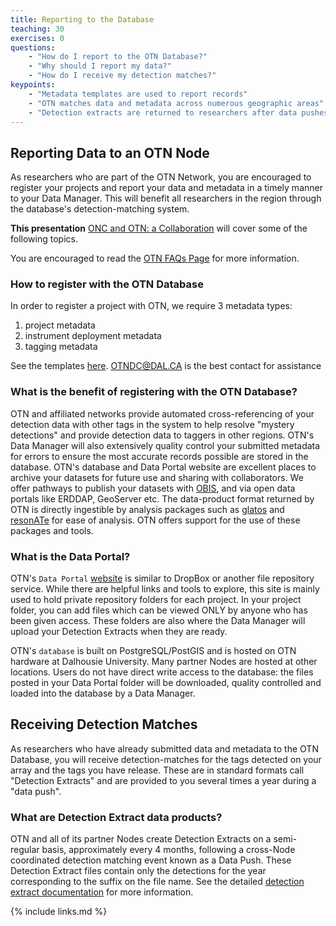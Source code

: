 ```yaml
---
title: Reporting to the Database
teaching: 30
exercises: 0
questions:
    - "How do I report to the OTN Database?"
    - "Why should I report my data?"
    - "How do I receive my detection matches?"
keypoints:
    - "Metadata templates are used to report records"
    - "OTN matches data and metadata across numerous geographic areas"
    - "Detection extracts are returned to researchers after data pushes"
---
```

## Reporting Data to an OTN Node

As researchers who are part of the OTN Network, you are encouraged to register your projects and report your data and metadata in a timely manner to your Data Manager. This will benefit all researchers in the region through the database's detection-matching system.

**This presentation** [ONC and OTN: a Collaboration](../files/ONC_workshop_2022_04.pptx) will cover some of the following topics.

You are encouraged to read the [OTN FAQs Page](https://members.oceantrack.org/faq) for more information.

### How to register with the OTN Database

In order to register a project with OTN, we require 3 metadata types: 
1. project metadata
1. instrument deployment metadata 
1. tagging metadata

See the templates [here](https://members.oceantrack.org/data/data-collection).  OTNDC@DAL.CA is the best contact for assistance

### What is the benefit of registering with the OTN Database?

OTN and affiliated networks provide automated cross-referencing of your detection data with other tags in the system to help resolve "mystery detections" and provide detection data to taggers in other regions. OTN's Data Manager will also extensively quality control your submitted metadata for errors to ensure the most accurate records possible are stored in the database. OTN's database and Data Portal website are excellent places to archive your datasets for future use and sharing with collaborators. We offer pathways to publish your datasets with [OBIS](https://obis.org/), and via open data portals like ERDDAP, GeoServer etc. The data-product format returned by OTN is directly ingestible by analysis packages such as [glatos](https://github.com/ocean-tracking-network/glatos) and [resonATe](https://gitlab.oceantrack.org/otndc/resonate) for ease of analysis. OTN offers support for the use of these packages and tools.

### What is the Data Portal?

OTN's `Data Portal` [website](https://members.oceantrack.org) is similar to DropBox or another file repository service. While there are helpful links and tools to explore, this site is mainly used to hold private repository folders for each project. In your project folder, you can add files which can be viewed ONLY by anyone who has been given access. These folders are also where the Data Manager will upload your Detection Extracts when they are ready. 

OTN's `database` is built on PostgreSQL/PostGIS and is hosted on OTN hardware at Dalhousie University. Many partner Nodes are hosted at other locations. Users do not have direct write access to the database: the files posted in your Data Portal folder will be downloaded, quality controlled and loaded into the database by a Data Manager.


## Receiving Detection Matches

As researchers who have already submitted data and metadata to the OTN Database, you will receive detection-matches for the tags detected on your array and the tags you have release. These are in standard formats call "Detection Extracts" and are provided to you several times a year during a "data push".

### What are Detection Extract data products?

OTN and all of its partner Nodes create Detection Extracts on a semi-regular basis, approximately every 4 months, following a cross-Node coordinated detection matching event known as a Data Push. These Detection Extract files contain only the detections for the year corresponding to the suffix on the file name. See the detailed [detection extract documentation](https://members.oceantrack.org/data/otn-detection-extract-documentation-matched-to-animals) for more information.

{% include links.md %}